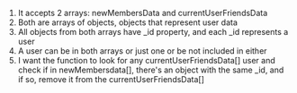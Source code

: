 1. It accepts 2 arrays: newMembersData and currentUserFriendsData
2. Both are arrays of objects, objects that represent user data
3. All objects from both arrays have _id property, and each _id represents a user
4. A user can be in both arrays or just one or be not included in either
5. I want the function to look for any currentUserFriendsData[] user and check if in newMembersdata[], there's an object with the same _id, and if so, remove it from the currentUserFriendsData[]